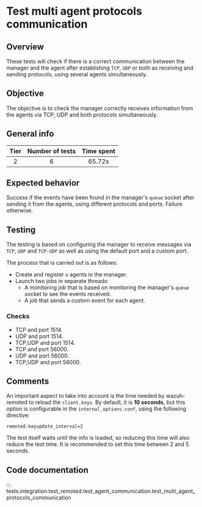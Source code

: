 # Test multi agent protocols communication

## Overview

These tests will check if there is a correct communication between the manager and the agent after establishing `TCP`,
`UDP` or both as receiving and sending protocols, using several agents simultaneously.

## Objective

The objective is to check the manager correctly receives information from the agents via TCP, UDP and both
protocols simultaneously.

## General info

|Tier | Number of tests | Time spent |
|:--:|:--:|:--:|
| 2 | 6 | 65.72s |

## Expected behavior
Success if the events have been found in the manager's `queue` socket after sending it from the agents, using different
protocols and ports. Failure otherwise.

## Testing

The testing is based on configuring the manager to receive messages via `TCP`, `UDP` and `TCP-UDP` as well
as using the default port and a custom port.

The process that is carried out is as follows:

- Create and register `n` agents in the manager.
- Launch two jobs in separate threads:
   - A monitoring job that is based on monitoring the manager's  `queue` socket to see the events received.
   - A job that sends a custom event for each agent.

### Checks

- TCP and port 1514.
- UDP and port 1514.
- TCP,UDP and port 1514.
- TCP and port 56000.
- UDP and port 56000.
- TCP,UDP and port 56000.

## Comments

An important aspect to take into account is the time needed by wazuh-remoted to reload the `client.keys`.
By default, it is **10 seconds**, but this option is configurable in the `internal_options.conf`, using the
following directive:

```
remoted.keyupdate_interval=2
```

The test itself waits until the info is loaded, so reducing this time will also reduce the test time.
It is recommended to set this time between 2 and 5 seconds.

## Code documentation
::: tests.integration.test_remoted.test_agent_communication.test_multi_agent_protocols_communication

